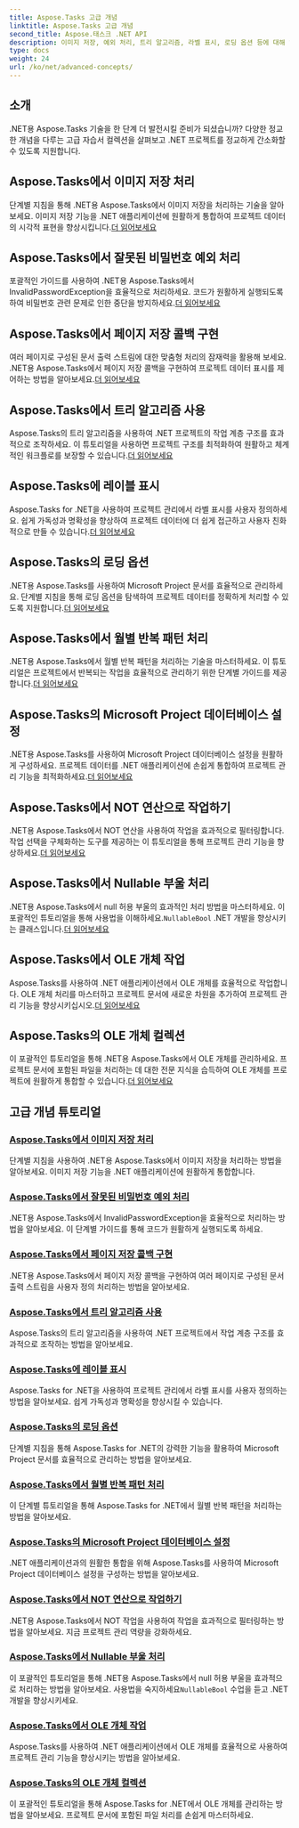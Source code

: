 ```yaml
---
title: Aspose.Tasks 고급 개념
linktitle: Aspose.Tasks 고급 개념
second_title: Aspose.태스크 .NET API
description: 이미지 저장, 예외 처리, 트리 알고리즘, 라벨 표시, 로딩 옵션 등에 대해 알아보세요. .NET용 Aspose.Tasks의 고급 개념을 마스터하세요
type: docs
weight: 24
url: /ko/net/advanced-concepts/
---
```


## 소개

.NET용 Aspose.Tasks 기술을 한 단계 더 발전시킬 준비가 되셨습니까? 다양한 정교한 개념을 다루는 고급 자습서 컬렉션을 살펴보고 .NET 프로젝트를 정교하게 간소화할 수 있도록 지원합니다.

## Aspose.Tasks에서 이미지 저장 처리

 단계별 지침을 통해 .NET용 Aspose.Tasks에서 이미지 저장을 처리하는 기술을 알아보세요. 이미지 저장 기능을 .NET 애플리케이션에 원활하게 통합하여 프로젝트 데이터의 시각적 표현을 향상시킵니다.[더 읽어보세요](./image-saving/)

## Aspose.Tasks에서 잘못된 비밀번호 예외 처리

 포괄적인 가이드를 사용하여 .NET용 Aspose.Tasks에서 InvalidPasswordException을 효율적으로 처리하세요. 코드가 원활하게 실행되도록 하여 비밀번호 관련 문제로 인한 중단을 방지하세요.[더 읽어보세요](./invalid-password-exception/)

## Aspose.Tasks에서 페이지 저장 콜백 구현

여러 페이지로 구성된 문서 출력 스트림에 대한 맞춤형 처리의 잠재력을 활용해 보세요. .NET용 Aspose.Tasks에서 페이지 저장 콜백을 구현하여 프로젝트 데이터 표시를 제어하는 방법을 알아보세요.[더 읽어보세요](./page-saving-callback/)

## Aspose.Tasks에서 트리 알고리즘 사용

 Aspose.Tasks의 트리 알고리즘을 사용하여 .NET 프로젝트의 작업 계층 구조를 효과적으로 조작하세요. 이 튜토리얼을 사용하면 프로젝트 구조를 최적화하여 원활하고 체계적인 워크플로를 보장할 수 있습니다.[더 읽어보세요](./tree-algorithm/)

## Aspose.Tasks에 레이블 표시

 Aspose.Tasks for .NET을 사용하여 프로젝트 관리에서 라벨 표시를 사용자 정의하세요. 쉽게 가독성과 명확성을 향상하여 프로젝트 데이터에 더 쉽게 접근하고 사용자 친화적으로 만들 수 있습니다.[더 읽어보세요](./label-display/)

## Aspose.Tasks의 로딩 옵션

 .NET용 Aspose.Tasks를 사용하여 Microsoft Project 문서를 효율적으로 관리하세요. 단계별 지침을 통해 로딩 옵션을 탐색하여 프로젝트 데이터를 정확하게 처리할 수 있도록 지원합니다.[더 읽어보세요](./loading-options/)

## Aspose.Tasks에서 월별 반복 패턴 처리

.NET용 Aspose.Tasks에서 월별 반복 패턴을 처리하는 기술을 마스터하세요. 이 튜토리얼은 프로젝트에서 반복되는 작업을 효율적으로 관리하기 위한 단계별 가이드를 제공합니다.[더 읽어보세요](./monthly-recurrence-patterns/)

## Aspose.Tasks의 Microsoft Project 데이터베이스 설정

 .NET용 Aspose.Tasks를 사용하여 Microsoft Project 데이터베이스 설정을 원활하게 구성하세요. 프로젝트 데이터를 .NET 애플리케이션에 손쉽게 통합하여 프로젝트 관리 기능을 최적화하세요.[더 읽어보세요](./msp-database-settings/)

## Aspose.Tasks에서 NOT 연산으로 작업하기

 .NET용 Aspose.Tasks에서 NOT 연산을 사용하여 작업을 효과적으로 필터링합니다. 작업 선택을 구체화하는 도구를 제공하는 이 튜토리얼을 통해 프로젝트 관리 기능을 향상하세요.[더 읽어보세요](./not-operation/)

## Aspose.Tasks에서 Nullable 부울 처리

 .NET용 Aspose.Tasks에서 null 허용 부울의 효과적인 처리 방법을 마스터하세요. 이 포괄적인 튜토리얼을 통해 사용법을 이해하세요.`NullableBool` .NET 개발을 향상시키는 클래스입니다.[더 읽어보세요](./nullable-booleans/)

## Aspose.Tasks에서 OLE 개체 작업

Aspose.Tasks를 사용하여 .NET 애플리케이션에서 OLE 개체를 효율적으로 작업합니다. OLE 개체 처리를 마스터하고 프로젝트 문서에 새로운 차원을 추가하여 프로젝트 관리 기능을 향상시키십시오.[더 읽어보세요](./ole-objects/)

## Aspose.Tasks의 OLE 개체 컬렉션

 이 포괄적인 튜토리얼을 통해 .NET용 Aspose.Tasks에서 OLE 개체를 관리하세요. 프로젝트 문서에 포함된 파일을 처리하는 데 대한 전문 지식을 습득하여 OLE 개체를 프로젝트에 원활하게 통합할 수 있습니다.[더 읽어보세요](./ole-object-collection/)
## 고급 개념 튜토리얼
### [Aspose.Tasks에서 이미지 저장 처리](./image-saving/)
단계별 지침을 사용하여 .NET용 Aspose.Tasks에서 이미지 저장을 처리하는 방법을 알아보세요. 이미지 저장 기능을 .NET 애플리케이션에 원활하게 통합합니다.
### [Aspose.Tasks에서 잘못된 비밀번호 예외 처리](./invalid-password-exception/)
.NET용 Aspose.Tasks에서 InvalidPasswordException을 효율적으로 처리하는 방법을 알아보세요. 이 단계별 가이드를 통해 코드가 원활하게 실행되도록 하세요.
### [Aspose.Tasks에서 페이지 저장 콜백 구현](./page-saving-callback/)
.NET용 Aspose.Tasks에서 페이지 저장 콜백을 구현하여 여러 페이지로 구성된 문서 출력 스트림을 사용자 정의 처리하는 방법을 알아보세요.
### [Aspose.Tasks에서 트리 알고리즘 사용](./tree-algorithm/)
Aspose.Tasks의 트리 알고리즘을 사용하여 .NET 프로젝트에서 작업 계층 구조를 효과적으로 조작하는 방법을 알아보세요.
### [Aspose.Tasks에 레이블 표시](./label-display/)
Aspose.Tasks for .NET을 사용하여 프로젝트 관리에서 라벨 표시를 사용자 정의하는 방법을 알아보세요. 쉽게 가독성과 명확성을 향상시킬 수 있습니다.
### [Aspose.Tasks의 로딩 옵션](./loading-options/)
단계별 지침을 통해 Aspose.Tasks for .NET의 강력한 기능을 활용하여 Microsoft Project 문서를 효율적으로 관리하는 방법을 알아보세요.
### [Aspose.Tasks에서 월별 반복 패턴 처리](./monthly-recurrence-patterns/)
이 단계별 튜토리얼을 통해 Aspose.Tasks for .NET에서 월별 반복 패턴을 처리하는 방법을 알아보세요.
### [Aspose.Tasks의 Microsoft Project 데이터베이스 설정](./msp-database-settings/)
.NET 애플리케이션과의 원활한 통합을 위해 Aspose.Tasks를 사용하여 Microsoft Project 데이터베이스 설정을 구성하는 방법을 알아보세요.
### [Aspose.Tasks에서 NOT 연산으로 작업하기](./not-operation/)
.NET용 Aspose.Tasks에서 NOT 작업을 사용하여 작업을 효과적으로 필터링하는 방법을 알아보세요. 지금 프로젝트 관리 역량을 강화하세요.
### [Aspose.Tasks에서 Nullable 부울 처리](./nullable-booleans/)
 이 포괄적인 튜토리얼을 통해 .NET용 Aspose.Tasks에서 null 허용 부울을 효과적으로 처리하는 방법을 알아보세요. 사용법을 숙지하세요`NullableBool` 수업을 듣고 .NET 개발을 향상시키세요.
### [Aspose.Tasks에서 OLE 개체 작업](./ole-objects/)
Aspose.Tasks를 사용하여 .NET 애플리케이션에서 OLE 개체를 효율적으로 사용하여 프로젝트 관리 기능을 향상시키는 방법을 알아보세요.
### [Aspose.Tasks의 OLE 개체 컬렉션](./ole-object-collection/)
이 포괄적인 튜토리얼을 통해 Aspose.Tasks for .NET에서 OLE 개체를 관리하는 방법을 알아보세요. 프로젝트 문서에 포함된 파일 처리를 손쉽게 마스터하세요.